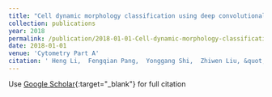 ```yaml
---
title: "Cell dynamic morphology classification using deep convolutional neural networks"
collection: publications
year: 2018
permalink: /publication/2018-01-01-Cell-dynamic-morphology-classification-using-deep-convolutional-neural-networks
date: 2018-01-01
venue: 'Cytometry Part A'
citation: ' Heng Li,  Fengqian Pang,  Yonggang Shi,  Zhiwen Liu, &quot;Cell dynamic morphology classification using deep convolutional neural networks.&quot; Cytometry Part A, 2018.'
---
```

Use [Google Scholar](https://scholar.google.com/scholar?q=Cell+dynamic+morphology+classification+using+deep+convolutional+neural+networks){:target="_blank"} for full citation